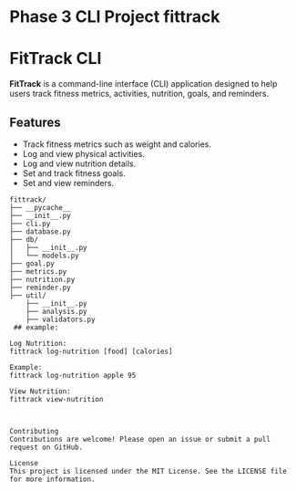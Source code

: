# Phase 3 CLI Project fittrack
# FitTrack CLI

**FitTrack** is a command-line interface (CLI) application designed to help users track fitness metrics, activities, nutrition, goals, and reminders.

## Features

- Track fitness metrics such as weight and calories.
- Log and view physical activities.
- Log and view nutrition details.
- Set and track fitness goals.
- Set and view reminders.



```console
fittrack/
├── __pycache__
├── __init__.py
├── cli.py
├── database.py
├── db/
│   ├── __init__.py
│   └── models.py
├── goal.py
├── metrics.py
├── nutrition.py
├── reminder.py
├── util/
    ├── __init__.py
    ├── analysis.py
    ├── validators.py
 ## example:

Log Nutrition:
fittrack log-nutrition [food] [calories]

Example:
fittrack log-nutrition apple 95

View Nutrition:
fittrack view-nutrition



Contributing
Contributions are welcome! Please open an issue or submit a pull request on GitHub.

License
This project is licensed under the MIT License. See the LICENSE file for more information.
